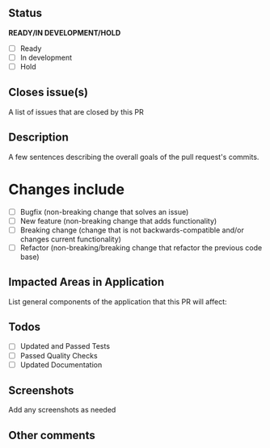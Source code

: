 

## Status
**READY/IN DEVELOPMENT/HOLD**
 - [ ] Ready
 - [ ] In development
 - [ ] Hold

## Closes issue(s)
A list of issues that are closed by this PR

## Description
A few sentences describing the overall goals of the pull request's commits.

# Changes include
- [ ] Bugfix (non-breaking change that solves an issue)
- [ ] New feature (non-breaking change that adds functionality)
- [ ] Breaking change (change that is not backwards-compatible and/or changes current functionality)
- [ ] Refactor (non-breaking/breaking change that refactor the previous code base)

## Impacted Areas in Application
List general components of the application that this PR will affect:

## Todos
- [ ] Updated and Passed Tests
- [ ] Passed Quality Checks
- [ ] Updated  Documentation

## Screenshots
Add any screenshots as needed

## Other comments
